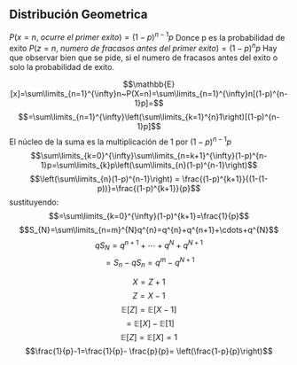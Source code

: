 ## Distribución Geometrica
$P(x=n, ~ocurre~el~primer~exito)=(1-p)^{n-1}p$ Donce p es la probabilidad de exito
$P(z=n,~numero~de~fracasos~antes~del~primer~exito)=(1-p)^{n}p$ 
Hay que observar bien que se pide, si el numero de fracasos antes del exito  o solo la probabilidad de exito.

$$\mathbb{E}[x]=\sum\limits_{n=1}^{\infty}n~P(X=n)=\sum\limits_{n=1}^{\infty}n[(1-p)^{n-1}p]=$$
$$=\sum\limits_{n=1}^{\infty}\left(\sum\limits_{k=1}^{n}1\right)[(1-p)^{n-1}p]$$
El núcleo de la suma es la multiplicación de 1 por $(1-p)^{n-1}p$ 
$$\sum\limits_{k=0}^{\infty}\sum\limits_{n=k+1}^{\infty}(1-p)^{n-1}p=\sum\limits_{k}p\left(\sum\limits_{n}(1-p)^{n-1}\right)$$
$$\left(\sum\limits_{n}(1-p)^{n-1}\right) = \frac{(1-p)^{k+1}}{(1-(1-p))}=\frac{(1-p)^{k+1}}{p}$$
sustituyendo:
$$=\sum\limits_{k=0}^{\infty}(1-p)^{k+1}=\frac{1}{p}$$
$$S_{N}=\sum\limits_{n=m}^{N}q^{n}=q^{n}+q^{n+1}+\cdots+q^{N}$$
$$qS_{N}=q^{n+1}+\cdots+q^{N}+q^{N+1}$$
$$=S_{n}-qS_{n}=q^{m}-q^{N+1}$$

$$X=Z+1$$
$$Z=X-1$$
$$\mathbb{E}[Z] =\mathbb{E}[X-1]$$
$$=\mathbb{E}[X]-\mathbb{E}[1]$$
$$\mathbb{E}[Z]=\mathbb{E}[X] =1$$
$$\frac{1}{p}-1=\frac{1}{p}- \frac{p}{p}=  \left(\frac{1-p}{p}\right)$$


